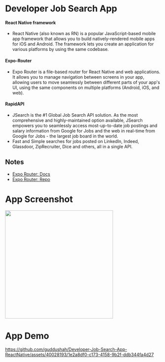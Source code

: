 # Developer Job Search App
#### React Native framework
- React Native (also known as RN) is a popular JavaScript-based mobile app framework that allows you to build natively-rendered mobile apps for iOS and Android. The framework lets you create an application for various platforms by using the same codebase.
 
#### Expo-Router
- Expo Router is a file-based router for React Native and web applications. It allows you to manage navigation between screens in your app, allowing users to move seamlessly between different parts of your app's UI, using the same components on multiple platforms (Android, iOS, and web).

#### RapidAPI 
- JSearch is the #1 Global Job Search API solution. As the most comprehensive and highly-maintained option available, JSearch empowers you to seamlessly access most-up-to-date job postings and salary information from Google for Jobs and the web in real-time from Google for Jobs - the largest job board in the world.
- Fast and Simple searches for jobs posted on LinkedIn, Indeed, Glassdoor, ZipRecruiter, Dice and others, all in a single API.

## Notes

- [Expo Router: Docs](https://expo.github.io/router)
- [Expo Router: Repo](https://github.com/expo/router)

# App Screenshot
<img src="https://github.com/guddushah/Developer-Job-Search-App-ReactNative/assets/40028193/6fd4b6b7-8191-4096-9ff5-bc4d04173c1e" width="350">

# App Demo
https://github.com/guddushah/Developer-Job-Search-App-ReactNative/assets/40028193/1e2a8df0-c173-4158-9b2f-ddb344fa4d27


